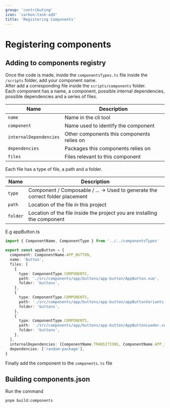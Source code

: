 ```yaml
---
group: 'contributing'
icon: 'carbon:task-add'
title: 'Registering Components'
---
```


# Registering components

## Adding to components registry

Once the code is made, inside the ```componentsTypes.ts``` file inside the ```/scripts``` folder, add your component name.\
After add a corresponding file inside the ```scripts/components``` folder.\
Each component has a name, a component, possible internal dependencies, possible dependencies and a series of files.

| Name      | Description                             |
| --------- | --------------------------------------- |
| `name`   | Name in the cli tool          |
| `component` | Name used to identify the component |
| `internalDependencies` | Other components this components relies on |
| `dependencies` | Packages this components relies on |
| `files` | Files relevant to this component |

Each file has a type of file, a path and a folder.

| Name      | Description                             |
| --------- | --------------------------------------- |
| `type`   | Component / Composable / ... -> Used to generate the correct folder placement          |
| `path` | Location of the file in this project |
| `folder` | Location of the file inside the project you are installing the component |


E.g appButton.ts
```typescript
import { ComponentName, ComponentType } from '../../componentsTypes'

export const appButton = {
  component: ComponentName.APP_BUTTON,
  name: 'Button',
  files: [
    {
      type: ComponentType.COMPONENTS,
      path: './src/components/app/buttons/app-button/AppButton.vue',
      folder: 'buttons',
    },
    {
      type: ComponentType.COMPONENTS,
      path: './src/components/app/buttons/app-button/appButtonVariants.ts',
      folder: 'buttons',
    },
    {
      type: ComponentType.COMPONENTS,
      path: './src/components/app/buttons/app-button/AppButtonLoader.vue',
      folder: 'buttons',
    },
  ],
  internalDependencies: [ComponentName.TRANSITIONS, ComponentName.APP_ICON],
  dependencies: ['random-package'],
}
```

Finally add the component to the ```components.ts``` file

## Building components.json

Run the command
```
pnpm build:components
```

